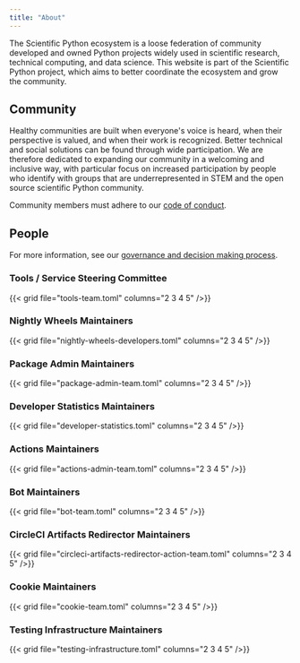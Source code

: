 ```yaml
---
title: "About"
---
```


The Scientific Python ecosystem is a loose federation of community
developed and owned Python projects widely used in scientific research, technical
computing, and data science.
This website is part of the Scientific Python project, which aims to better
coordinate the ecosystem and grow the community.

## Community

Healthy communities are built when everyone's voice is heard,
when their perspective is valued, and when their work is recognized.
Better technical and social solutions can be found through wide participation.
We are therefore dedicated to expanding our community in a welcoming and inclusive way,
with particular focus on increased participation by people who identify with groups that are
underrepresented in STEM and the open source scientific Python community.

Community members must adhere to our [code of conduct](https://scientific-python.org/code_of_conduct/).

## People

For more information, see our
[governance and decision making process](/about/governance).

### Tools / Service Steering Committee

{{< grid file="tools-team.toml" columns="2 3 4 5" />}}

### Nightly Wheels Maintainers

{{< grid file="nightly-wheels-developers.toml" columns="2 3 4 5" />}}

### Package Admin Maintainers

{{< grid file="package-admin-team.toml" columns="2 3 4 5" />}}

### Developer Statistics Maintainers

{{< grid file="developer-statistics.toml" columns="2 3 4 5" />}}

### Actions Maintainers

{{< grid file="actions-admin-team.toml" columns="2 3 4 5" />}}

### Bot Maintainers

{{< grid file="bot-team.toml" columns="2 3 4 5" />}}

### CircleCI Artifacts Redirector Maintainers

{{< grid file="circleci-artifacts-redirector-action-team.toml" columns="2 3 4 5" />}}

### Cookie Maintainers

{{< grid file="cookie-team.toml" columns="2 3 4 5" />}}

### Testing Infrastructure Maintainers

{{< grid file="testing-infrastructure.toml" columns="2 3 4 5" />}}

